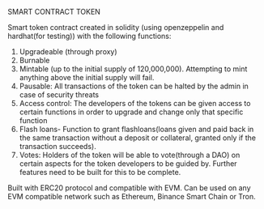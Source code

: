 SMART CONTRACT TOKEN

Smart token contract created in solidity (using openzeppelin and hardhat(for testing)) with the following functions:

1. Upgradeable (through proxy)
2. Burnable
3. Mintable (up to the initial supply of 120,000,000). Attempting to mint anything above the initial supply will fail.
4. Pausable: All transactions of the token can be halted by the admin in case of security threats
5. Access control: The developers of the tokens can be given access to certain functions in order to upgrade and change only that specific function
6. Flash loans- Function to grant flashloans(loans given and paid back in the same transaction without a deposit or collateral, granted only if the transaction succeeds).
7. Votes: Holders of the token will be able to vote(through a DAO) on certain aspects for the token developers to be guided by. Further features need to be built for this to be complete.

Built with ERC20 protocol and compatible with EVM. Can be used on any EVM compatible network such as Ethereum, Binance Smart Chain or Tron.
